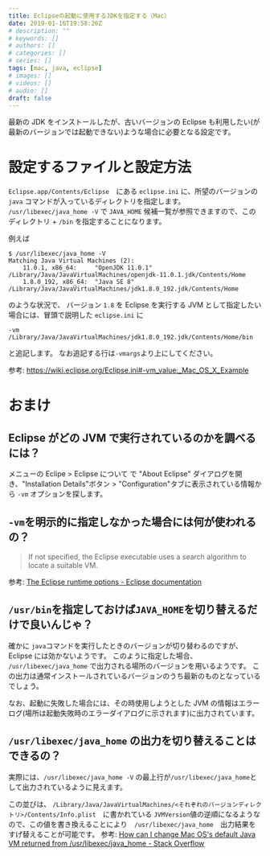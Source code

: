 ```yaml
---
title: Eclipseの起動に使用するJDKを指定する（Mac）
date: 2019-01-16T19:58:26Z
# description: ""
# keywords: []
# authors: []
# categories: []
# series: []
tags: [mac, java, eclipse]
# images: []
# videos: []
# audio: []
draft: false
---
```


最新の JDK をインストールしたが、古いバージョンの Eclipse も利用したい(が最新のバージョンでは起動できない)ような場合に必要となる設定です。

# 設定するファイルと設定方法

`Eclipse.app/Contents/Eclipse`　にある `eclipse.ini` に、所望のバージョンの `java` コマンドが入っているディレクトリを指定します。
`/usr/libexec/java_home -V` で `JAVA_HOME` 候補一覧が参照できますので、このディレクトリ + `/bin` を指定することになります。

例えば

    $ /usr/libexec/java_home -V
    Matching Java Virtual Machines (2):
        11.0.1, x86_64:     "OpenJDK 11.0.1"        /Library/Java/JavaVirtualMachines/openjdk-11.0.1.jdk/Contents/Home
        1.8.0_192, x86_64:  "Java SE 8"     /Library/Java/JavaVirtualMachines/jdk1.8.0_192.jdk/Contents/Home

のような状況で、 バージョン `1.8` を Eclipse を実行する JVM として指定したい場合には、冒頭で説明した `eclipse.ini` に

    -vm
    /Library/Java/JavaVirtualMachines/jdk1.8.0_192.jdk/Contents/Home/bin

と追記します。
なお追記する行は`-vmargs`より上にしてください。

参考: https://wiki.eclipse.org/Eclipse.ini#-vm_value:_Mac_OS_X_Example

# おまけ

## Eclipse がどの JVM で実行されているのかを調べるには？

メニューの Eclipe > Eclipse について で "About Eclipse" ダイアログを開き、"Installation Details"ボタン > "Configuration"タブに表示されている情報から `-vm` オプションを探します。

## `-vm`を明示的に指定しなかった場合には何が使われるの？

> If not specified, the Eclipse executable uses a search algorithm to locate a suitable VM.

参考: [The Eclipse runtime options - Eclipse documentation](https://help.eclipse.org/2018-12/index.jsp?topic=%2Forg.eclipse.platform.doc.isv%2Freference%2Fmisc%2Fruntime-options.html&resultof=%22Runtime%22%20%22runtim%22%20%22Options%22%20%22option%22%20)

## `/usr/bin`を指定しておけば`JAVA_HOME`を切り替えるだけで良いんじゃ？

確かに `java`コマンドを実行したときのバージョンが切り替わるのですが、Eclipse には効かないようです。
このように指定した場合、 `/usr/libexec/java_home` で出力される場所のバージョンを用いるようです。
この出力は通常インストールされているバージョンのうち最新のものとなっているでしょう。

なお、起動に失敗した場合には、その時使用しようとした JVM の情報はエラーログ(場所は起動失敗時のエラーダイアログに示されます)に出力されています。

## `/usr/libexec/java_home` の出力を切り替えることはできるの？

実際には、`/usr/libexec/java_home -V` の最上行が`/usr/libexec/java_home`として出力されているように見えます。

この並びは、 `/Library/Java/JavaVirtualMachines/<それぞれのバージョンディレクトリ>/Contents/Info.plist`　に書かれている `JVMVersion`値の逆順になるようなので、この値を書き換えることにより　`/usr/libexec/java_home`　出力結果をすげ替えることが可能です。
参考: [How can I change Mac OS's default Java VM returned from /usr/libexec/java_home - Stack Overflow](https://stackoverflow.com/a/20994919/4506703)
